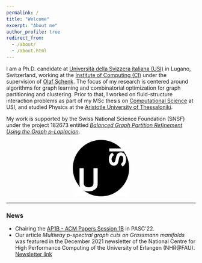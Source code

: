 ```yaml
---
permalink: /
title: "Welcome"
excerpt: "About me"
author_profile: true
redirect_from: 
  - /about/
  - /about.html
---
```


I am a Ph.D. candidate at [Università della Svizzera italiana (USI)](https://www.usi.ch/en) in Lugano, Switzerland, working at the [Institute of Computing (CI)](https://www.ci.inf.usi.ch/) under the supervision of [Olaf Schenk](https://search.usi.ch/en/people/9a52a2fdb8d3d26ec16fb1569b590909/schenk-olaf). The focus of my research is centered around algorithms for graph learning and combinatorial optimization for graph partitioning and clustering. Prior to that, I worked on fluid-structure interaction problems as part of my MSc thesis on [Computational Science](https://www.usi.ch/en/education/master/computational-science) at USI, and studied Physics at the [Aristotle University of Thessaloniki](https://www.physics.auth.gr/en/).

My work is supported by the Swiss National Science Foundation (SNSF) under the project 182673 entitled [*Balanced Graph Partition Refinement Using the Graph p-Laplacian*](https://search.usi.ch/projects/1036/balanced-graph-partition-refinement-using-the-graph-p-laplacian).

<p align="center">
<img src="/images/USI_logo_round.png" width="150" alt="USI_logo_round"> 
</p>

*** 

### News

- Chairing the [AP1B - ACM Papers Session 1B](https://pasc22.pasc-conference.org/program/schedule/index.html%3Fpost_type=page&p=11&sess=sess173.html) in PASC'22.
- Our article *Multiway p-spectral graph cuts on Grassmann manifolds* was featured in the December 2021 newsletter of the National Centre for High Performance Computing of the University of Erlangen (NHR@FAU). [Newsletter link](https://hpc.fau.de/files/2021/12/newsletter_nhr_december21.pdf)
